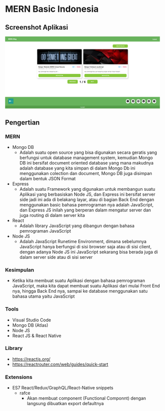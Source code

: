 # MERN Basic Indonesia
## Screenshot Aplikasi
![Desktop Layout](screenshot/desktop-layout.PNG)
## Pengertian
### MERN
- Mongo DB
  - Adalah suatu open source yang bisa digunakan secara geratis yang berfungsi untuk database management system, kemudian
    Mongo DB ini bersifat document oriented database yang mana makudnya adalah database yang kita simpan di dalam Mongo Db 
    ini menggunakan colection dan document, Mongo DB juga disimpan dalam bentuk JSON Format
- Express
  - Adalah suatu Framework yang digunakan untuk membangun suatu Aplikasi yang berbasiskan Node JS, dan Express ini bersifat 
    server side jadi ini ada di belakang layar, atau di bagian Back End dengan menggunakan basic bahasa pemrograman nya adalah 
    JavaScript, dan Express JS inilah yang berperan dalam mengatur server dan juga routing di dalam server kita
- React
  - Adalah library JavaScript yang dibangun dengan bahasa pemrograman JavaScript
- Node JS
  - Adalah JavaScript Runetime Environment, dimana sebelumnya JavaScript hanya berfungsi di sisi browser saja atau di sisi client, 
    dengan adanya Node JS ini JavaScript sekarang bisa berada juga di dalam server side atau di sisi server
### Kesimpulan
- Ketika kita membuat suatu Aplikasi dengan bahasa pemrograman JavaScript, maka kita dapat membuat suatu Aplikasi dari mulai
  Front End nya, hingga Back End nya, sampai ke database menggunakan satu bahasa utama yaitu JavaScript
### Tools
- Visual Studio Code
- Mongo DB (Atlas)
- Node JS
- React JS & React Native
### Library
- https://reactjs.org/
- https://reactrouter.com/web/guides/quick-start
### Extensions
- ES7 React/Redux/GraphQL/React-Native snippets
  - rafce
    - Akan membuat component (Functional Componnt) dengan langsung dibuatkan export defaultnya
